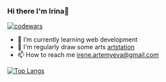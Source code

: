 ### Hi there I'm Irina👋

[![codewars](https://www.codewars.com/users/belizhe/badges/large)](https://www.codewars.com/users/belizhe)

- 🌱 I’m currently learning web development
- 🔭 I'm regularly draw some arts [artstation](https://www.artstation.com/irinaartemieva5)
- 📫 How to reach me [irene.artemyeva@gmail.com](mailto:irene.artemyeva@gmail.com)

[![Top Langs](https://github-readme-stats.vercel.app/api/top-langs/?username=irartemieva&layout=compact)](https://github.com/irartemieva/github-readme-stats)


